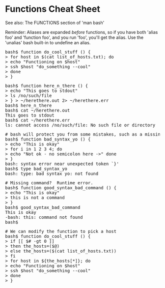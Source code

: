 # Functions Cheat Sheet #

See also: The FUNCTIONS section of 'man bash'

Reminder: Aliases are expanded *before* functions, so if you have both
'alias foo' and 'function foo', and you run 'foo', you'll get the alias.
Use the 'unalias' bash built-in to undefine an alias.

<pre>
bash$ function do_cool_stuff () {
> for host in $(cat list_of_hosts.txt); do
> echo "Functioning on $host"
> ssh $host "do_something --cool"
> done
> }
</pre>

<pre>
bash$ function here_n_there () {
> echo "This goes to stdout"
> ls /no/such/file
> } > ~/herethere.out 2> ~/herethere.err
bash$ here_n_there
bash$ cat ~/herethere.out
This goes to stdout
bash$ cat ~/herethere.err
ls: cannot access /no/such/file: No such file or directory
</pre>

<pre>
# bash will protect you from some mistakes, such as a missing semicolon
bash$ function bad_syntax_yo () {
> echo "This is okay"
> for i in 1 2 3 4; do
> echo "Not ok - no semicolon here ->" done
> }
bash: syntax error near unexpected token `}'
bash$ type bad_syntax_yo
bash: type: bad_syntax_yo: not found
</pre>


<pre>
# Missing command?  Runtime error.
bash$ function good_syntax_bad_command () {
> echo "This is okay"
> this is not a command
> }
bash$ good_syntax_bad_command
This is okay
-bash: this: command not found
bash$
</pre>

<pre>
# We can modify the function to pick a host
bash$ function do_cool_stuff () {
> if [[ $# -gt 0 ]]
> then the_hosts=($@)
> else the_hosts=($(cat list_of_hosts.txt))
> fi
> for host in ${the_hosts[*]}; do
> echo "Functioning on $host"
> ssh $host "do_something --cool"
> done
> }
</pre>


